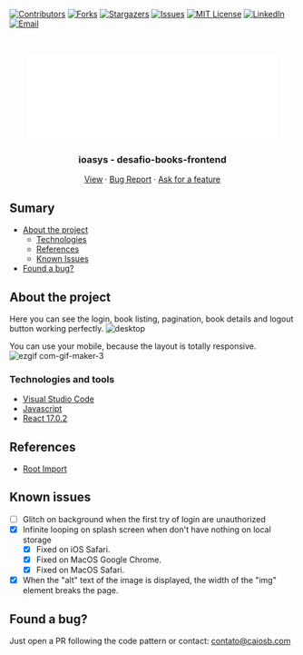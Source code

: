 [![Contributors][contributors-shield]][contributors-url]
[![Forks][forks-shield]][forks-url]
[![Stargazers][stars-shield]][stars-url]
[![Issues][issues-shield]][issues-url]
[![MIT License][license-shield]][license-url]
[![LinkedIn][linkedin-shield]][linkedin-url]
[![Email][email-shield]][email-url]

<!-- PROJECT LOGO -->
<br />
<p align="center">
  <a href="https://github.com/CaaioSB/PIM2S">
    <img src="src/assets/svgs/ioasys.svg" alt="Logo" width="440" height="150">
  </a>

  <h3 align="center">ioasys - desafio-books-frontend</h3>

  <p align="center">
    <a href="https://ioasys.caiosb.com">View</a>
    ·
    <a href="https://github.com/othneildrew/Best-README-Template/issues">Bug Report</a>
    ·
    <a href="https://github.com/othneildrew/Best-README-Template/issues">Ask for a feature</a>
  </p>
</p>

<!-- TABLE OF CONTENTS -->
## Sumary

* [About the project](#about-the-project)
  * [Technologies](#technologies-and-tools)
  * [References](#references)
  * [Known Issues](#known-issues)
* [Found a bug?](#found-a-bug)


<!-- ABOUT THE PROJECT -->
## About the project
Here you can see the login, book listing, pagination, book details and logout button working perfectly.
![desktop](https://user-images.githubusercontent.com/34246280/152674378-a01cdc70-a2bb-44b0-95c0-09622f78190c.gif)

You can use your mobile, because the layout is totally responsive.
![ezgif com-gif-maker-3](https://user-images.githubusercontent.com/34246280/152674495-478e114f-c513-42f0-a9dd-bac4ba4126ac.gif)

### Technologies and tools

* [Visual Studio Code](https://code.visualstudio.com/)
* [Javascript](https://www.javascript.com/)
* [React 17.0.2](https://github.com/facebook/react/blob/main/CHANGELOG.md#1702-march-22-2021)

## References
* [Root Import](https://henriquetavares.com/pt-br/root-import-reactjs/)

## Known issues

- [ ] Glitch on background when the first try of login are unauthorized
- [x] Infinite looping on splash screen when don't have nothing on local storage
  - [x] Fixed on iOS Safari.
  - [x] Fixed on MacOS Google Chrome.
  - [x] Fixed on MacOS Safari.
- [x] When the "alt" text of the image is displayed, the width of the "img" element breaks the page.

## Found a bug?

Just open a PR following the code pattern or contact: contato@caiosb.com

[contributors-shield]: https://img.shields.io/github/contributors/CaaioSB/ioasys-books?style=flat-square
[contributors-url]: https://github.com/CaaioSB/ioasys-books/graphs/contributors
[forks-shield]: https://img.shields.io/github/forks/CaaioSB/ioasys-books?style=flat-square
[forks-url]: https://github.com/CaaioSB/ioasys-books/network/members
[stars-shield]: https://img.shields.io/github/stars/CaaioSB/ioasys-books?style=flat-square
[stars-url]: https://github.com/CaaioSB/ioasys-books/stargazers
[issues-shield]: https://img.shields.io/github/issues/CaaioSB/ioasys-books?style=flat-square
[issues-url]: https://github.com/CaaioSB/ioasys-books/issues
[license-shield]: https://img.shields.io/github/license/CaaioSB/ioasys-books?style=flat-square
[license-url]: https://github.com/CaaioSB/ioasys-books/blob/master/LICENSE.txt
[linkedin-shield]: https://img.shields.io/badge/-LinkedIn-black.svg?style=flat-square&logo=linkedin&colorB=555
[linkedin-url]: caiosb.com/linkedin
[email-shield]: https://img.shields.io/badge/Email-Email?style=flat-square&logo=microsoft-outlook&colorB=555
[email-url]: mailto:contato@caiosb.com
